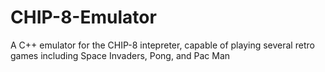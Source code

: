 # CHIP-8-Emulator
A C++ emulator for the CHIP-8 intepreter, capable of playing several retro games including Space Invaders, Pong, and Pac Man
